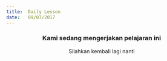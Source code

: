 ```yaml
---
title:  Daily Lesson
date:   09/07/2017
---
```


### <center>Kami sedang mengerjakan pelajaran ini</center>
<center>Silahkan kembali lagi nanti</center>